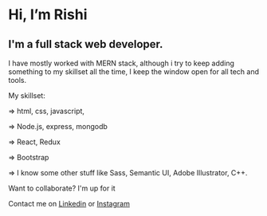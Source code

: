 # Hi, I’m Rishi

## I'm a full stack web developer.

I have mostly worked with MERN stack, although i try to keep adding something to my skillset all the time, I keep the window open for all tech and tools.

My skillset:

  => html, css, javascript,
  
  => Node.js, express, mongodb
  
  => React, Redux
  
  => Bootstrap
  
  => I know some other stuff like Sass, Semantic UI, Adobe Illustrator, C++.

Want to collaborate? I'm up for it

Contact me on [Linkedin](https://www.linkedin.com/in/rishi-dubey-b4a773202/)
           or [Instagram](https://www.instagram.com/rishi_611/) 






